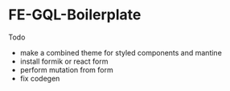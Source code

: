 # FE-GQL-Boilerplate

Todo

- make a combined theme for styled components and mantine
- install formik or react form
- perform mutation from form
- fix codegen
